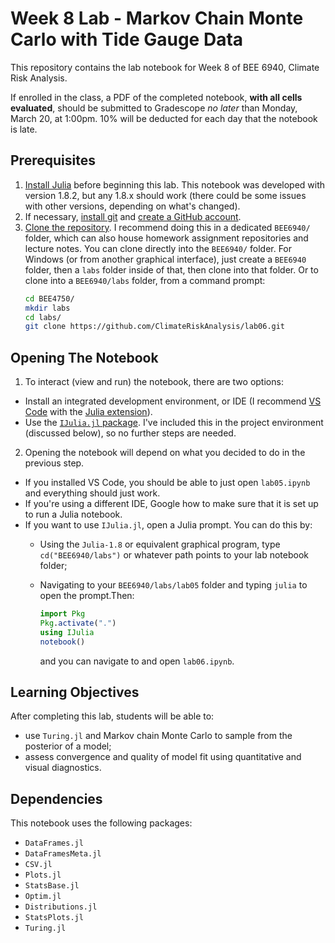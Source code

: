 # Week 8 Lab - Markov Chain Monte Carlo with Tide Gauge Data

This repository contains the lab notebook for Week 8 of BEE 6940, Climate Risk Analysis. 

If enrolled in the class, a PDF of the completed notebook, **with all cells evaluated**, should be submitted to Gradescope *no later* than Monday, March 20, at 1:00pm. 10% will be deducted for each day that the notebook is late.

## Prerequisites

1. [Install Julia](https://julialang.org/downloads/) before beginning this lab. This notebook was developed with version 1.8.2, but any 1.8.x should work (there could be some issues with other versions, depending on what's changed).
2. If necessary, [install git](https://happygitwithr.com/install-git.html) and [create a GitHub account](https://github.com). 
3. [Clone the repository](https://docs.github.com/en/repositories/creating-and-managing-repositories/cloning-a-repository). I recommend doing this in a dedicated `BEE6940/` folder, which can also house homework assignment repositories and lecture notes. You can clone directly into the `BEE6940/` folder.   For Windows (or from another graphical interface), just create a `BEE6940` folder, then a `labs` folder inside of that, then clone into that folder. Or to clone into a `BEE6940/labs` folder, from a command prompt:
    ```bash
    cd BEE4750/
    mkdir labs
    cd labs/
    git clone https://github.com/ClimateRiskAnalysis/lab06.git
    ```

## Opening The Notebook

1. To interact (view and run) the notebook, there are two options:
  - Install an integrated development environment, or IDE (I recommend [VS Code](https://code.visualstudio.com/) with the [Julia extension](https://marketplace.visualstudio.com/items?itemName=julialang.language-julia)). 
  - Use the [`IJulia.jl` package](https://github.com/JuliaLang/IJulia.jl). I've included this in the project environment (discussed below), so no further steps are needed.  
2. Opening the notebook will depend on what you decided to do in the previous step. 
  - If you installed VS Code, you should be able to just open `lab05.ipynb` and everything should just work. 
  - If you're using a different IDE, Google how to make sure that it is set up to run a Julia notebook.
  - If you want to use `IJulia.jl`, open a Julia prompt. You can do this by:
    - Using the `Julia-1.8` or equivalent graphical program, type `cd("BEE6940/labs")` or whatever path points to your lab notebook folder;
    - Navigating to your `BEE6940/labs/lab05` folder and typing `julia` to open the prompt.Then:
    
      ```julia
      import Pkg
      Pkg.activate(".")
      using IJulia
      notebook()
      ```
      and you can navigate to and open `lab06.ipynb`.

## Learning Objectives

After completing this lab, students will be able to:
- use `Turing.jl` and Markov chain Monte Carlo to sample from the posterior of a model;
- assess convergence and quality of model fit using quantitative and visual diagnostics.

## Dependencies

This notebook uses the following packages:
- `DataFrames.jl`
- `DataFramesMeta.jl`
- `CSV.jl`
- `Plots.jl`
- `StatsBase.jl`
- `Optim.jl`
- `Distributions.jl`
- `StatsPlots.jl`
- `Turing.jl`